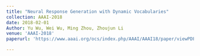 ```yaml
---
title: "Neural Response Generation with Dynamic Vocabularies"
collection: AAAI-2018
date: 2018-02-01
Author: Yu Wu, Wei Wu, Ming Zhou, Zhoujun Li
venue: 'AAAI-2018'
paperurl: 'https://www.aaai.org/ocs/index.php/AAAI/AAAI18/paper/viewPDFInterstitial/16135/16117'

---
```


